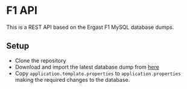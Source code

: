 # F1 API

This is a REST API based on the Ergast F1 MySQL database dumps.

## Setup

- Clone the repository 
- Download and import the latest database dump from [here](https://ergast.com/mrd/db/)
- Copy `application.template.properties` to `application.properties` making the required changes to the database.

